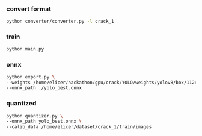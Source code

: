 



### convert format
```bash
python converter/converter.py -l crack_1
```

### train
```bash
python main.py
```


### onnx
```bash
python export.py \
--weights /home/elicer/hackathon/gpu/crack/YOLO/weights/yolov8/box/1126/weights/last.pt \
--onnx_path ./yolo_best.onnx
```


### quantized
```bash
python quantizer.py \
--onnx_path yolo_best.onnx \
--calib_data /home/elicer/dataset/crack_1/train/images
```
